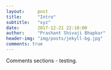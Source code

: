 ```yaml
---
layout:     post
title:      "Intro"
subtitle:   "xyz"
date:       2017-12-21 22:10:00
author:     "Prashant Shivaji Bhapkar"
header-img: "img/posts/jekyll-bg.jpg"
comments: true
---
```

Comments sections - testing.